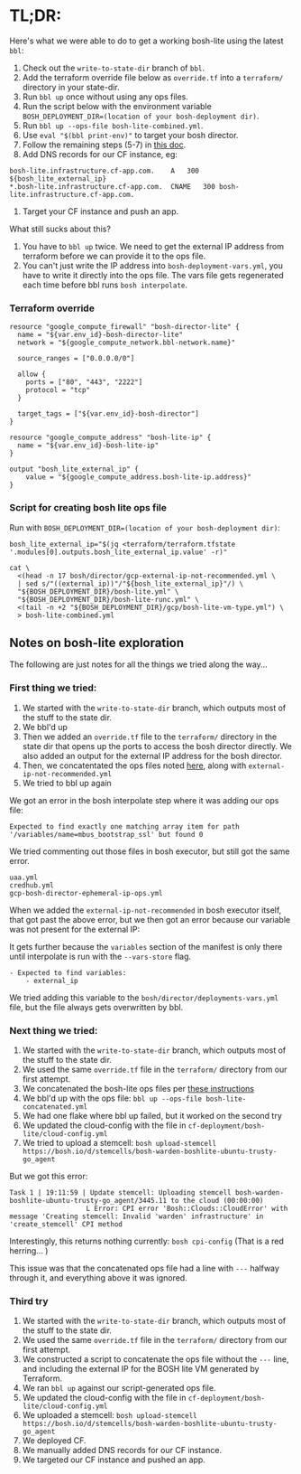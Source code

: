 # TL;DR:

Here's what we were able to do to get a working bosh-lite using the latest `bbl`:

1. Check out the `write-to-state-dir` branch of `bbl`.
1. Add the terraform override file below as `override.tf` into a `terraform/` directory in your state-dir.
1. Run `bbl up` once without using any ops files.
1. Run the script below with the environment variable `BOSH_DEPLOYMENT_DIR=(location of your bosh-deployment dir)`.
1. Run `bbl up --ops-file bosh-lite-combined.yml`.
1. Use `eval "$(bbl print-env)"` to target your bosh director.
1. Follow the remaining steps (5-7) in [this doc](https://github.com/cloudfoundry/cf-deployment/blob/master/bosh-lite.md#5-upload-the-cloud-config).
1. Add DNS records for our CF instance, eg:
```
bosh-lite.infrastructure.cf-app.com.	A	300	${bosh_lite_external_ip}
*.bosh-lite.infrastructure.cf-app.com.	CNAME	300	bosh-lite.infrastructure.cf-app.com.
```
1. Target your CF instance and push an app.


What still sucks about this?

1. You have to `bbl up` twice.
   We need to get the external IP address from terraform before we can provide it to the ops file.
2. You can't just write the IP address into `bosh-deployment-vars.yml`, you have to write it directly into the ops file.
   The vars file gets regenerated each time before bbl runs `bosh interpolate`.


### Terraform override

```
resource "google_compute_firewall" "bosh-director-lite" {
  name = "${var.env_id}-bosh-director-lite"
  network = "${google_compute_network.bbl-network.name}"

  source_ranges = ["0.0.0.0/0"]

  allow {
    ports = ["80", "443", "2222"]
    protocol = "tcp"
  }

  target_tags = ["${var.env_id}-bosh-director"]
}

resource "google_compute_address" "bosh-lite-ip" {
  name = "${var.env_id}-bosh-lite-ip"
}

output "bosh_lite_external_ip" {
    value = "${google_compute_address.bosh-lite-ip.address}"
}
```

### Script for creating bosh lite ops file

Run with `BOSH_DEPLOYMENT_DIR=(location of your bosh-deployment dir)`:
```
bosh_lite_external_ip="$(jq <terraform/terraform.tfstate '.modules[0].outputs.bosh_lite_external_ip.value' -r)"

cat \
  <(head -n 17 bosh/director/gcp-external-ip-not-recommended.yml \
  | sed s/"((external_ip))"/"${bosh_lite_external_ip}"/) \
  "${BOSH_DEPLOYMENT_DIR}/bosh-lite.yml" \
  "${BOSH_DEPLOYMENT_DIR}/bosh-lite-runc.yml" \
  <(tail -n +2 "${BOSH_DEPLOYMENT_DIR}/gcp/bosh-lite-vm-type.yml") \
  > bosh-lite-combined.yml
```




## Notes on bosh-lite exploration

The following are just notes for all the things we tried along the way...

### First thing we tried:

1. We started with the `write-to-state-dir` branch, which outputs most of the stuff to the state dir.
1. We bbl'd up
1. Then we added an `override.tf` file to the `terraform/` directory in the state dir
   that opens up the ports to access the bosh director directly.
   We also added an output for the external IP address for the bosh director.
1. Then, we concatentated the ops files noted [here](https://github.com/cloudfoundry/cf-deployment/blob/master/bosh-lite.md),
   along with `external-ip-not-recommended.yml`
1. We tried to bbl up again

We got an error in the bosh interpolate step where it was adding our ops file:

```
Expected to find exactly one matching array item for path '/variables/name=mbus_bootstrap_ssl' but found 0
```

We tried commenting out those files in bosh executor, but still got the same error.

```
uaa.yml
credhub.yml
gcp-bosh-director-ephemeral-ip-ops.yml
```

When we added the `external-ip-not-recommended` in bosh executor itself, that got past the above error,
but we then got an error because our variable was not present for the external IP:

It gets further because the `variables` section of the manifest is only there until
interpolate is run with the `--vars-store` flag.

```
- Expected to find variables:
    - external_ip
```

We tried adding this variable to the `bosh/director/deployments-vars.yml` file, but the file
always gets overwritten by bbl.



### Next thing we tried:

1. We started with the `write-to-state-dir` branch, which outputs most of the stuff to the state dir.
1. We used the same `override.tf` file in the `terraform/` directory from our first attempt.
1. We concatenated the bosh-lite ops files per [these instructions](https://github.com/cloudfoundry/cf-deployment/blob/master/bosh-lite.md)
1. We bbl'd up with the ops file: `bbl up --ops-file bosh-lite-concatenated.yml`
1. We had one flake where bbl up failed, but it worked on the second try
1. We updated the cloud-config with the file in `cf-deployment/bosh-lite/cloud-config.yml`
1. We tried to upload a stemcell: `bosh upload-stemcell https://bosh.io/d/stemcells/bosh-warden-boshlite-ubuntu-trusty-go_agent`

But we got this error:

```
Task 1 | 19:11:59 | Update stemcell: Uploading stemcell bosh-warden-boshlite-ubuntu-trusty-go_agent/3445.11 to the cloud (00:00:00)
                   L Error: CPI error 'Bosh::Clouds::CloudError' with message 'Creating stemcell: Invalid 'warden' infrastructure' in 'create_stemcell' CPI method
```

Interestingly, this returns nothing currently: `bosh cpi-config`
(That is a red herring... )

This issue was that the concatenated ops file had a line with `---` halfway through it, and everything above it was ignored.


### Third try

1. We started with the `write-to-state-dir` branch, which outputs most of the stuff to the state dir.
1. We used the same `override.tf` file in the `terraform/` directory from our first attempt.
1. We constructed a script to concatenate the ops file without the `---` line, and including the external IP for the BOSH lite VM generated by Terraform.
1. We ran `bbl up` against our script-generated ops file.
1. We updated the cloud-config with the file in `cf-deployment/bosh-lite/cloud-config.yml`
1. We uploaded a stemcell: `bosh upload-stemcell https://bosh.io/d/stemcells/bosh-warden-boshlite-ubuntu-trusty-go_agent`
1. We deployed CF.
1. We manually added DNS records for our CF instance.
1. We targeted our CF instance and pushed an app.
